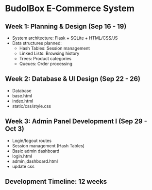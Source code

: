 # BudolBox E-Commerce System

## Week 1: Planning & Design (Sep 16 - 19)
- System architecture: Flask + SQLite + HTML/CSS/JS
- Data structures planned:
  - Hash Tables: Session management
  - Linked Lists: Browsing history
  - Trees: Product categories  
  - Queues: Order processing

## Week 2: Database & UI Design (Sep 22 - 26)
- Database
- base.html
- index.html
- static/css/style.css

## Week 3: Admin Panel Development I (Sep 29 - Oct 3)

- Login/logout routes
- Session management (Hash Tables)
- Basic admin dashboard
- login.html
- admin_dashboard.html
- update css


## Development Timeline: 12 weeks